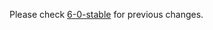 

Please check [6-0-stable](https://github.com/rails/rails/blob/6-0-stable/railties/CHANGELOG.md) for previous changes.
